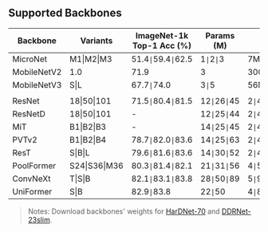 ## Supported Backbones

Backbone | Variants | ImageNet-1k Top-1 Acc (%) | Params (M) | GFLOPs | Weights
--- | --- | --- | --- | --- | ---
MicroNet | M1\|M2\|M3 | 51.4`\|`59.4`\|`62.5 | 1`\|`2`\|`3 | 7M`\|`14M`\|`23M | [download][micronetw]
MobileNetV2 | 1.0 | 71.9 | 3 | 300M | [download][mobilenetv2w]
MobileNetV3 | S\|L | 67.7`\|`74.0 | 3`\|`5 | 56M`\|`219M | [S][mobilenetv3s]\|[L][mobilenetv3l]
||
ResNet | 18\|50\|101 | 71.5`\|`80.4`\|`81.5 | 12`\|`26`\|`45 | 2`\|`4`\|`8 | [download][resnetw]
ResNetD | 18\|50\|101 | - | 12`\|`25`\|`44 | 2`\|`4`\|`8 | [download][resnetdw]
MiT | B1\|B2\|B3 | - | 14`\|`25`\|`45 | 2`\|`4`\|`8 | [download][mitw]
PVTv2 | B1\|B2\|B4 | 78.7`\|`82.0`\|`83.6 | 14`\|`25`\|`63 | 2`\|`4`\|`10 | [download][pvtv2w]
ResT | S\|B\|L | 79.6`\|`81.6`\|`83.6 | 14`\|`30`\|`52 | 2`\|`4`\|`8 | [download][restw]
PoolFormer | S24\|S36\|M36 | 80.3`\|`81.4`\|`82.1 | 21`\|`31`\|`56 | 4`\|`5`\|`9 | [download][poolformerw]
ConvNeXt | T\|S\|B | 82.1`\|`83.1`\|`83.8 | 28`\|`50`\|`89 | 5`\|`9`\|`15 | [download][convnextw]
UniFormer | S\|B | 82.9`\|`83.8 | 22`\|`50 | 4`\|`8 | [download][uniformerw]

> Notes: Download backbones' weights for [HarDNet-70][hardnetw] and [DDRNet-23slim][ddrnetw].


[micronetw]: https://drive.google.com/drive/folders/1j4JSTcAh94U2k-7jCl_3nwbNi0eduM2P?usp=sharing
[mobilenetv2w]: https://download.pytorch.org/models/mobilenet_v2-b0353104.pth
[mobilenetv3s]: https://download.pytorch.org/models/mobilenet_v3_small-047dcff4.pth
[mobilenetv3l]: https://download.pytorch.org/models/mobilenet_v3_large-8738ca79.pth
[resnetw]: https://drive.google.com/drive/folders/1MXP3Qx51c91PL9P52Tv89t90SaiTYuaC?usp=sharing
[resnetdw]: https://drive.google.com/drive/folders/1sVyewBDkePlw3kbvhUD4PvUxjro4iKFy?usp=sharing
[mitw]: https://drive.google.com/drive/folders/1b7bwrInTW4VLEm27YawHOAMSMikga2Ia
[pvtv2w]: https://drive.google.com/drive/folders/10Dd9BEe4wv71dC5BXhsL_C6KeI_Rcxm3?usp=sharing
[restw]: https://drive.google.com/drive/folders/1R2cewgHo6sYcQnRGBBIndjNomumBwekr?usp=sharing
[hardnetw]: https://drive.google.com/file/d/1HAFHvtodAPL_eb4LX_rb0FJZyKTOo4mK/view?usp=sharing
[ddrnetw]: https://drive.google.com/file/d/1TaDJ3yG8ojjcsbQZwkn5LlFMNEcr8vu2/view?usp=sharing
[poolformerw]: https://drive.google.com/drive/folders/18OyxHHpVq-9pMMG2eu1jot7n-po4dUpD?usp=sharing
[convnextw]: https://drive.google.com/drive/folders/1Oe50_zY4QKFZ0_22mSHKuNav0GiRcgWA?usp=sharing
[uniformerw]: https://drive.google.com/drive/folders/175C4Je4kZoBb5x8HkwH4-VhtG_a5zQnX?usp=sharing